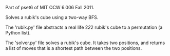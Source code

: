 Part of pset6 of MIT OCW 6.006 Fall 2011.

Solves a rubik's cube using a two-way BFS.

The 'rubik.py' file abstracts a real life 2*2*2 rubik's cube to a permutation (a Python list).

The 'solver.py' file solves a rubik's cube. It takes two positions, and returns a list of
moves that is a shortest path between the two positions.
